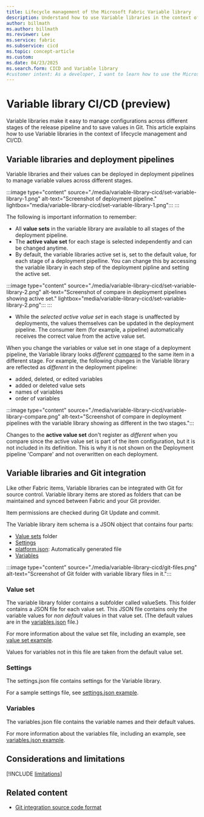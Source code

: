 ```yaml
---
title: Lifecycle management of the Microsoft Fabric Variable library
description: Understand how to use Variable libraries in the context of lifecycle management and CI/CD.
author: billmath
ms.author: billmath
ms.reviewer: Lee
ms.service: fabric
ms.subservice: cicd
ms.topic: concept-article
ms.custom:
ms.date: 04/23/2025
ms.search.form: CICD and Variable library
#customer intent: As a developer, I want to learn how to use the Microsoft Fabric Variable library tool to manage my content lifecycle.
---
```


# Variable library CI/CD (preview)

Variable libraries make it easy to manage configurations across different stages of the release pipeline and to save values in Git. This article explains how to use Variable libraries in the context of lifecycle management and CI/CD.

## Variable libraries and deployment pipelines

Variable libraries and their values can be deployed in deployment pipelines to manage variable values across different stages. 

:::image type="content" source="./media/variable-library-cicd/set-variable-library-1.png" alt-text="Screenshot of deployment pipeline." lightbox="media/variable-library-cicd/set-variable-library-1.png":::
:::

The following is important information to remember:

- All **value sets** in the variable library are available to all stages of the deployment pipeline.
- The **active value set** for each stage is selected independently and can be changed anytime.
- By default, the variable libraries active set is, set to the default value, for each stage of a deployment pipelline.  You can change this by accessing the variable library in each step of the deployment pipline and setting the active set.

:::image type="content" source="./media/variable-library-cicd/set-variable-library-2.png" alt-text="Screenshot of compare in deployment pipelines showing active set." lightbox="media/variable-library-cicd/set-variable-library-2.png":::
:::

- While the *selected active value set* in each stage is unaffected by deployments, the values themselves can be updated in the deployment pipeline. The consumer item (for example, a pipeline) automatically receives the correct value from the active value set.

When you change the variables or value set in one stage of a deployment pipeline, the Variable library looks *different* [compared](../deployment-pipelines/compare-pipeline-content.md) to the same item in a different stage.
For example, the following changes in the Variable library are reflected as *different* in the deployment pipeline:

* added, deleted, or edited variables
* added or deleted value sets
* names of variables
* order of variables

:::image type="content" source="./media/variable-library-cicd/variable-library-compare.png" alt-text="Screenshot of compare in deployment pipelines with the variable library showing as different in the two stages.":::

Changes to the **active value set** don't register as *different* when you compare since the active value set is part of the item configuration, but it is not included in its definition. This is why it is not shown on the Deployment pipeline 'Compare' and not overwritten on each deployment. 





## Variable libraries and Git integration

Like other Fabric items, Variable libraries can be integrated with Git for source control. Variable library items are stored as folders that can be maintained and synced between Fabric and your Git provider.

Item permissions are checked during Git Update and commit.

The Variable library item schema is a JSON object that contains four parts:

* [Value sets](#value-set) folder
* [Settings](#settings)
* [platform.json](/rest/api/fabric/articles/item-management/definitions/item-definition-overview#platform-file): Automatically generated file
* [Variables](#variables)

:::image type="content" source="./media/variable-library-cicd/git-files.png" alt-text="Screenshot of Git folder with variable library files in it.":::

### Value set

The variable library folder contains a subfolder called valueSets. This folder contains a JSON file for each value set. This JSON file contains only the variable values for *non default* values in that value set. (The default values are in the [variables.json](#variables) file.)

For more information about the value set file, including an example, see [value set example](/rest/api/fabric/articles/item-management/definitions/variable-library-definition#valueset).

Values for variables not in this file are taken from the default value set.

### Settings

The settings.json file contains settings for the Variable library.

For a sample settings file, see [settings.json example](/rest/api/fabric/articles/item-management/definitions/variable-library-definition#settingsjson-example-).

### Variables

The variables.json file contains the variable names and their default values.

For more information about the variables file, including an example, see [variables.json example](/rest/api/fabric/articles/item-management/definitions/variable-library-definition#variables).

## Considerations and limitations

 [!INCLUDE [limitations](../includes/variable-library-limitations.md)]

## Related content

* [Git integration source code format](../git-integration/source-code-format.md)
